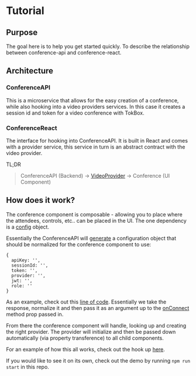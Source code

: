 # Tutorial

## Purpose

The goal here is to help you get started quickly.
To describe the relationship between conference-api and
conference-react.

## Architecture

### ConferenceAPI

This is a microservice that allows for the easy creation of a conference,
while also hooking into a video providers services. In this case it
creates a session id and token for a video conference with TokBox.

### ConferenceReact

The interface for hooking into ConferenceAPI. It is built in React and
comes with a provider service, this service in turn is an abstract
contract with the video provider.

TL;DR

> ConferenceAPI (Backend) -> [VideoProvider](src/providers/tokbox) ->
Conference (UI Component)

## How does it work?

The conference component is composable - allowing you to place where the
attendees, controls, etc.. can be placed in the UI. The one dependency
is a [config](/src/components/conference) object.

Essentially the ConferenceAPI will
[generate](https://github.com/Teladoc/conference-api/blob/master/web/models/auth_details_generator.ex#L24-L28)
a configuration object that should be normalized for the conference
component to use:

```
{
  apiKey: '',
  sessionId: '',
  token: '',
  provider: '',
  jwt: '',
  role: ''
}
```

As an example, check out this [line of
code](https://github.com/Teladoc/conference-api/blob/master/dummy/frontend/app/assets/javascripts/conference/members/Members.js#L60-L67).
Essentially we take the response, normalize it and then pass it as an
argument up to the [onConnect](https://github.com/Teladoc/conference-api/blob/33838da605ab1bb9e9c3b93bc004c87393ebf038/dummy/frontend/app/assets/javascripts/conference/App.js#L49-L52) method prop passed in.

From there the conference component will handle, looking up and creating
the right provider. The provider will initialize and then be passed down
automatically (via property transference) to all child components.

For an example of how this all works, check out the hook up [here](https://github.com/Teladoc/conference-api/blob/master/dummy/frontend/app/assets/javascripts/conference_window/App.js).


If you would like to see it on its own, check out the demo by running
`npm run start` in this repo.
